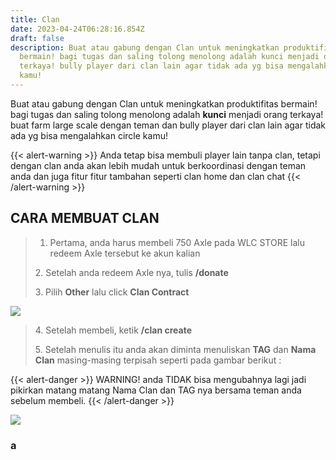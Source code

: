 ```yaml
---
title: Clan
date: 2023-04-24T06:28:16.854Z
draft: false
description: Buat atau gabung dengan Clan untuk meningkatkan produktifitas
  bermain! bagi tugas dan saling tolong menolong adalah kunci menjadi orang
  terkaya! bully player dari clan lain agar tidak ada yg bisa mengalahkan circle
  kamu!
---
```

Buat atau gabung dengan Clan untuk meningkatkan produktifitas bermain! bagi tugas dan saling tolong menolong adalah **kunci** menjadi orang terkaya! buat farm large scale dengan teman dan bully player dari clan lain agar tidak ada yg bisa mengalahkan circle kamu!

{{< alert-warning >}} Anda tetap bisa membuli player lain tanpa clan, tetapi dengan clan anda akan lebih mudah untuk berkoordinasi dengan teman anda dan juga fitur fitur tambahan seperti clan home dan clan chat {{< /alert-warning >}}





## C﻿ARA MEMBUAT CLAN

> 1. Pertama, anda harus membeli 750 Axle pada WLC STORE ﻿lalu redeem Axle tersebut ke akun kalian
>
> 2﻿. Setelah anda redeem Axle nya, tulis **/donate**
>
> 3﻿. Pilih **Other** lalu click **Clan Contract**

![](/img/uploads/clan-contract.png)

> 4﻿. Setelah membeli, ketik **/clan create** 
>
> 5﻿. Setelah menulis itu anda akan diminta menuliskan **TAG** dan **Nama Clan** masing-masing terpisah seperti pada gambar berikut :

{{< alert-danger >}} WARNING! anda TIDAK bisa mengubahnya lagi jadi pikirkan matang matang Nama Clan dan TAG nya bersama teman anda sebelum membeli. {{< /alert-danger >}}

![](/img/uploads/contoh-bikin-clan.png)

### a